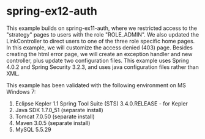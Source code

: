 spring-ex12-auth
======================

This example builds on spring-ex11-auth, where we restricted access to the "strategy" pages to users with the role "ROLE_ADMIN".  We also updated the LinkController to direct users to one of the three role specific home pages.  In this example, we will customize the access denied (403) page.  Besides creating the html error page, we will create an exception handler and new controller, plus update two configuration files.  This example uses Spring 4.0.2 and Spring Security 3.2.3, and uses java configuration files rather than XML.

This example has been validated with the following environment on MS Windows 7:

1. Eclipse Kepler
   1.1 Spring Tool Suite (STS) 3.4.0.RELEASE - for Kepler
2. Java SDK 1.7.0_51 (separate install)
3. Tomcat 7.0.50 (separate install)
4. Maven 3.0.5 (separate install)
5. MySQL 5.5.29
